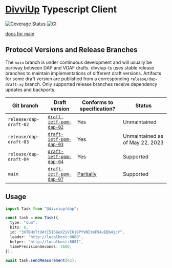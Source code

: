 # [DivviUp](https://divviup.org/) Typescript Client

[![Coverage Status](https://coveralls.io/repos/github/divviup/divviup-ts/badge.svg?branch=main)](https://coveralls.io/github/divviup/divviup-ts?branch=main)
[![CI](https://github.com/divviup/divviup-ts/actions/workflows/ci.yaml/badge.svg)](https://github.com/divviup/divviup-ts/actions/workflows/ci.yaml)

[docs for main](https://divviup.github.io/divviup-ts/)

## Protocol Versions and Release Branches

The `main` branch is under continuous development and will usually be partway between DAP and VDAF drafts. divviup-ts uses stable release branches to maintain implementations of different draft versions. Artifacts for some draft version are published from a corresponding `release/dap-draft-xy` branch. Only supported release branches receive dependency updates and backports.

| Git branch | Draft version | Conforms to specification? | Status |
| ---------- | ------------- | -------------------------- | ------ |
| `release/dap-draft-02` | [`draft-ietf-ppm-dap-02`][dap-02] | Yes | Unmaintained |
| `release/dap-draft-03` | [`draft-ietf-ppm-dap-03`][dap-03] | Yes | Unmaintained as of May 22, 2023 |
| `release/dap-draft-04` | [`draft-ietf-ppm-dap-04`][dap-04] | Yes | Supported |
| `main` | [`draft-ietf-ppm-dap-07`][dap-07] | [Partially][dap-07-issue] | Supported |

[dap-02]: https://datatracker.ietf.org/doc/draft-ietf-ppm-dap/02/
[dap-03]: https://datatracker.ietf.org/doc/draft-ietf-ppm-dap/03/
[dap-04]: https://datatracker.ietf.org/doc/draft-ietf-ppm-dap/04/
[dap-07]: https://datatracker.ietf.org/doc/draft-ietf-ppm-dap/07/
[dap-07-issue]: https://github.com/divviup/divviup-ts/issues/359

## Usage

```typescript
import Task from "@divviup/dap";

const task = new Task({
  type: "sum",
  bits: 8,
  id: "3XTBHxTtUAtI516GeXZsVIKjBPYVNIYmF94vEBb4jcY",
  leader: "http://localhost:8080",
  helper: "http://localhost:8081",
  timePrecisionSeconds: 3600,
});

await task.sendMeasurement(42);
```
